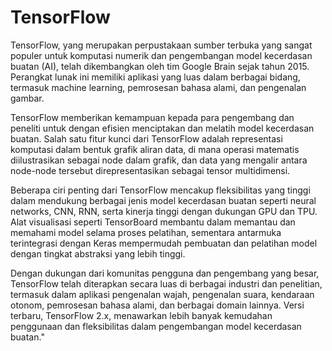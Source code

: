 # TensorFlow

TensorFlow, yang merupakan perpustakaan sumber terbuka yang sangat populer untuk komputasi numerik dan pengembangan model kecerdasan buatan (AI), telah dikembangkan oleh tim Google Brain sejak tahun 2015. Perangkat lunak ini memiliki aplikasi yang luas dalam berbagai bidang, termasuk machine learning, pemrosesan bahasa alami, dan pengenalan gambar.

TensorFlow memberikan kemampuan kepada para pengembang dan peneliti untuk dengan efisien menciptakan dan melatih model kecerdasan buatan. Salah satu fitur kunci dari TensorFlow adalah representasi komputasi dalam bentuk grafik aliran data, di mana operasi matematis diilustrasikan sebagai node dalam grafik, dan data yang mengalir antara node-node tersebut direpresentasikan sebagai tensor multidimensi.

Beberapa ciri penting dari TensorFlow mencakup fleksibilitas yang tinggi dalam mendukung berbagai jenis model kecerdasan buatan seperti neural networks, CNN, RNN, serta kinerja tinggi dengan dukungan GPU dan TPU. Alat visualisasi seperti TensorBoard membantu dalam memantau dan memahami model selama proses pelatihan, sementara antarmuka terintegrasi dengan Keras mempermudah pembuatan dan pelatihan model dengan tingkat abstraksi yang lebih tinggi.

Dengan dukungan dari komunitas pengguna dan pengembang yang besar, TensorFlow telah diterapkan secara luas di berbagai industri dan penelitian, termasuk dalam aplikasi pengenalan wajah, pengenalan suara, kendaraan otonom, pemrosesan bahasa alami, dan berbagai domain lainnya. Versi terbaru, TensorFlow 2.x, menawarkan lebih banyak kemudahan penggunaan dan fleksibilitas dalam pengembangan model kecerdasan buatan."
